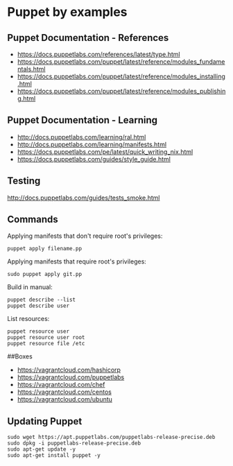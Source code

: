 Puppet by examples
==================

## Puppet Documentation - References

* https://docs.puppetlabs.com/references/latest/type.html
* https://docs.puppetlabs.com/puppet/latest/reference/modules_fundamentals.html
* https://docs.puppetlabs.com/puppet/latest/reference/modules_installing.html
* https://docs.puppetlabs.com/puppet/latest/reference/modules_publishing.html

## Puppet Documentation - Learning

* http://docs.puppetlabs.com/learning/ral.html
* http://docs.puppetlabs.com/learning/manifests.html
* https://docs.puppetlabs.com/pe/latest/quick_writing_nix.html
* https://docs.puppetlabs.com/guides/style_guide.html


## Testing

http://docs.puppetlabs.com/guides/tests_smoke.html

## Commands

Applying manifests that don't require root's privileges:

    puppet apply filename.pp

Applying manifests that require root's privileges:

    sudo puppet apply git.pp

Build in manual:

    puppet describe --list
    puppet describe user

List resources:

    puppet resource user
    puppet resource user root
    puppet resource file /etc

##Boxes

* https://vagrantcloud.com/hashicorp
* https://vagrantcloud.com/puppetlabs
* https://vagrantcloud.com/chef
* https://vagrantcloud.com/centos
* https://vagrantcloud.com/ubuntu

## Updating Puppet

    sudo wget https://apt.puppetlabs.com/puppetlabs-release-precise.deb
    sudo dpkg -i puppetlabs-release-precise.deb
    sudo apt-get update -y
    sudo apt-get install puppet -y

